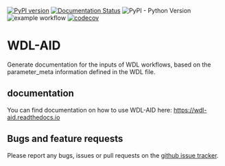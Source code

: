 [![PyPI version](https://badge.fury.io/py/wdl-aid.svg)](https://badge.fury.io/py/wdl-aid)
[![Documentation Status](https://readthedocs.org/projects/wdl-aid/badge/?version=latest)](https://wdl-aid.readthedocs.io/en/latest/?badge=latest)
![PyPI - Python Version](https://img.shields.io/pypi/pyversions/wdl-aid)
![example workflow](https://github.com/biowdl/wdl-aid/actions/workflows/ci.yml/badge.svg)
[![codecov](https://codecov.io/gh/biowdl/wdl-aid/branch/develop/graph/badge.svg?token=Ch9GSuTjGl)](https://codecov.io/gh/biowdl/wdl-aid)
# WDL-AID
Generate documentation for the inputs of WDL workflows, based on the
parameter_meta information defined in the WDL file.

## documentation
You can find documentation on how to use WDL-AID here:
https://wdl-aid.readthedocs.io

## Bugs and feature requests
Please report any bugs, issues or pull requests on the
[github issue tracker](https://github.com/biowdl/wdl-aid/issues).
